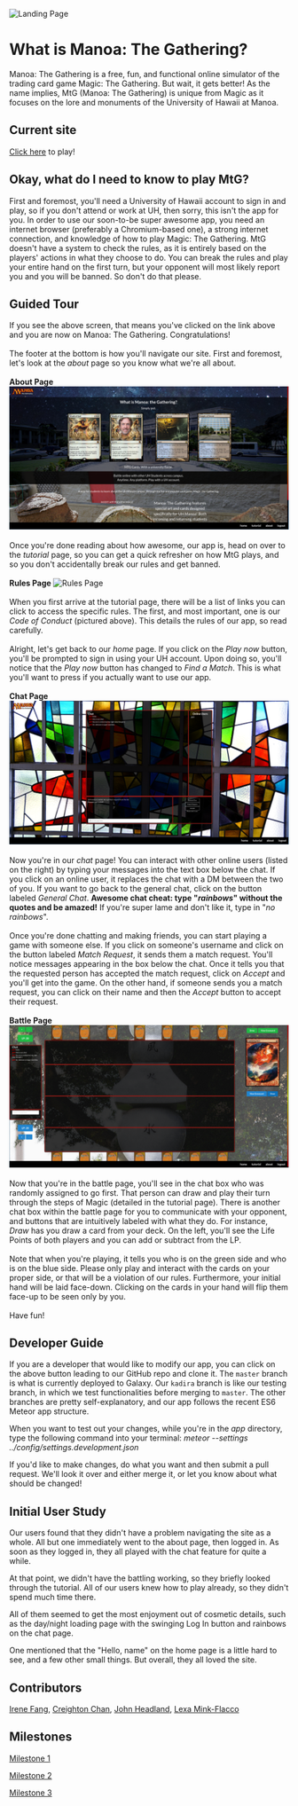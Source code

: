 ![Landing Page](/screenshots/landing.png)

# What is Manoa: The Gathering?

Manoa: The Gathering is a free, fun, and functional online simulator of the trading card game Magic: The Gathering. But wait, it gets better! As the name implies, MtG (Manoa: The Gathering) is unique from Magic as it focuses on the lore and monuments of the University of Hawaii at Manoa.

## Current site

[Click here](https://manoathegathering.meteorapp.com/) to play!

## Okay, what do I need to know to play MtG?

First and foremost, you'll need a University of Hawaii account to sign in and play, so if you don't attend or work at UH, then sorry, this isn't the app for you. In order to use our soon-to-be super awesome app, you need an internet browser (preferably a Chromium-based one), a strong internet connection, and knowledge of how to play Magic: The Gathering. MtG doesn't have a system to check the rules, as it is entirely based on the players' actions in what they choose to do. You can break the rules and play your entire hand on the first turn, but your opponent will most likely report you and you will be banned. So don't do that please.

## Guided Tour

If you see the above screen, that means you've clicked on the link above and you are now on Manoa: The Gathering. Congratulations!
<br>
<br>
The footer at the bottom is how you'll navigate our site. First and foremost, let's look at the _about_ page so you know what we're all about.
<br>
<br>
**About Page**
![About Page](/screenshots/about.png)
<br>
<br>
Once you're done reading about how awesome, our app is, head on over to the _tutorial_ page, so you can get a quick refresher on how MtG plays, and so you don't accidentally break our rules and get banned.
<br>
<br>
**Rules Page**
![Rules Page](/screenshots/rules.png)
<br>
<br>
When you first arrive at the tutorial page, there will be a list of links you can click to access the specific rules. The first, and most important, one is our _Code of Conduct_ (pictured above). This details the rules of our app, so read carefully.
<br>
<br>
Alright, let's get back to our _home_ page. If you click on the _Play now_ button, you'll be prompted to sign in using your UH account. Upon doing so, you'll notice that the _Play now_ button has changed to _Find a Match_. This is what you'll want to press if you actually want to use our app.
<br>
<br>
**Chat Page**
![Chat Page](/screenshots/chat.png)
<br>
<br>
Now you're in our _chat_ page! You can interact with other online users (listed on the right) by typing your messages into the text box below the chat. If you click on an online user, it replaces the chat with a DM between the two of you. If you want to go back to the general chat, click on the button labeled _General Chat_. **Awesome chat cheat: type "_rainbows_" without the quotes and be amazed!** If you're super lame and don't like it, type in "_no rainbows_".
<br>
<br>
Once you're done chatting and making friends, you can start playing a game with someone else. If you click on someone's username and click on the button labeled _Match Request_, it sends them a match request. You'll notice messages appearing in the box below the chat. Once it tells you that the requested person has accepted the match request, click on _Accept_ and you'll get into the game. On the other hand, if someone sends you a match request, you can click on their name and then the _Accept_ button to accept their request.
<br>
<br>
**Battle Page**
![Battle Page](/screenshots/battle.png)
<br>
<br>
Now that you're in the battle page, you'll see in the chat box who was randomly assigned to go first. That person can draw and play their turn through the steps of Magic (detailed in the tutorial page). There is another chat box within the battle page for you to communicate with your opponent, and buttons that are intuitively labeled with what they do. For instance, _Draw_ has you draw a card from your deck. On the left, you'll see the Life Points of both players and you can add or subtract from the LP. 
<br>
<br>
Note that when you're playing, it tells you who is on the green side and who is on the blue side. Please only play and interact with the cards on your proper side, or that will be a violation of our rules. Furthermore, your initial hand will be laid face-down. Clicking on the cards in your hand will flip them face-up to be seen only by you.
<br>
<br>
Have fun!

## Developer Guide

If you are a developer that would like to modify our app, you can click on the above button leading to our GitHub repo and clone it. The `master` branch is what is currently deployed to Galaxy. Our `kadira` branch is like our testing branch, in which we test functionalities before merging to `master`. The other branches are pretty self-explanatory, and our app follows the recent ES6 Meteor app structure.

When you want to test out your changes, while you're in the _app_ directory, type the following command into your terminal: _meteor --settings ../config/settings.development.json_

If you'd like to make changes, do what you want and then submit a pull request. We'll look it over and either merge it, or let you know about what should be changed!


## Initial User Study

Our users found that they didn't have a problem navigating the site as a whole. All but one immediately went to the about page, then logged in. As soon as they logged in, they all played with the chat feature for quite a while.

At that point, we didn't have the battling working, so they briefly looked through the tutorial. All of our users knew how to play already, so they didn't spend much time there.

All of them seemed to get the most enjoyment out of cosmetic details, such as the day/night loading page with the swinging Log In button and rainbows on the chat page.

One mentioned that the "Hello, name" on the home page is a little hard to see, and a few other small things. But overall, they all loved the site.


## Contributors

[Irene Fang](https://irene-f.github.io/), [Creighton Chan](https://creightonchan.github.io/), [John Headland](https://jheadland.github.io/), [Lexa Mink-Flacco](https://acvmf.github.io/)

## Milestones

[Milestone 1](https://github.com/manoa-the-gathering/ManoaTheGathering/projects/1)

[Milestone 2](https://github.com/manoa-the-gathering/ManoaTheGathering/projects/2)

[Milestone 3](https://github.com/manoa-the-gathering/ManoaTheGathering/projects/3)
